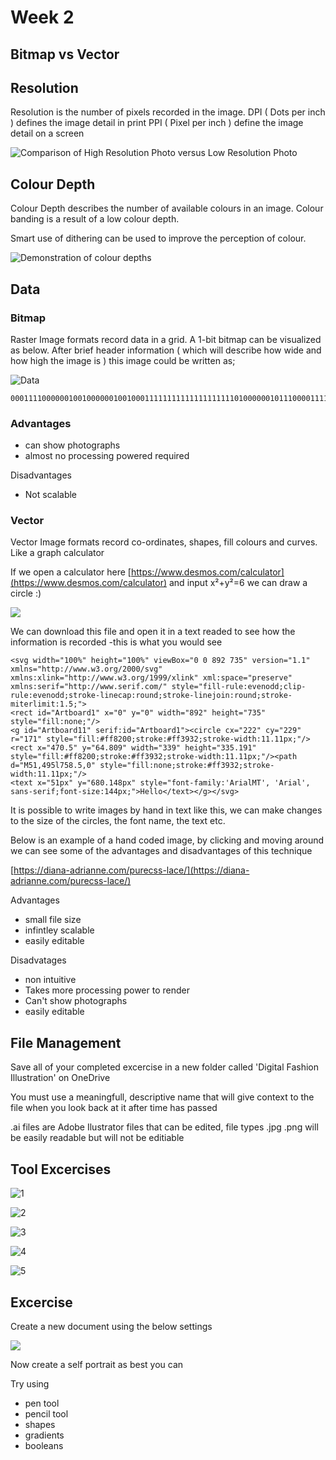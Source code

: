 # Week 2

## Bitmap vs Vector

## Resolution

Resolution is the number of pixels recorded in the image.  DPI \( Dots per inch \) defines the image detail in print PPI \( Pixel per inch \) define the image detail on a screen

![Comparison of High Resolution Photo versus Low Resolution Photo](https://ccideas.com/wp-content/uploads/2012/02/hi-low-res.jpg)

## Colour Depth

Colour Depth describes the number of available colours in an image. Colour banding is a result of a low colour depth.

Smart use of dithering can be used to improve the perception of colour.

![Demonstration of colour depths](https://upload.wikimedia.org/wikipedia/commons/9/9a/Colour_banding_example01.png)

## Data

### **Bitmap**

Raster Image formats record data in a grid. A 1-bit bitmap can be visualized as below.  After brief header information \( which will describe how wide and how high the image is \) this image could be written as;

![Data](https://qph.fs.quoracdn.net/main-qimg-94acd4eb2a7cb44c6b4b49eb7fab60f2)

```text
0001111000000100100000010010001111111111111111111101000000101110000111101000010110100001011010000101
```

### **Advantages**

* can show photographs
* almost no processing powered required

Disadvantages

* Not scalable

### **Vector** 

Vector Image formats record co-ordinates, shapes, fill colours and curves. Like a graph calculator

If we open a calculator here [https://www.desmos.com/calculator](https://www.desmos.com/calculator) and input x²+y²=6 we can draw a circle :\)

![](../../.gitbook/assets/code-vector-copy.svg)

We can download this file and open it in a text readed to see how the information is recorded -this is what you would see

```text
<svg width="100%" height="100%" viewBox="0 0 892 735" version="1.1" xmlns="http://www.w3.org/2000/svg" xmlns:xlink="http://www.w3.org/1999/xlink" xml:space="preserve" xmlns:serif="http://www.serif.com/" style="fill-rule:evenodd;clip-rule:evenodd;stroke-linecap:round;stroke-linejoin:round;stroke-miterlimit:1.5;">
<rect id="Artboard1" x="0" y="0" width="892" height="735" style="fill:none;"/>
<g id="Artboard11" serif:id="Artboard1"><circle cx="222" cy="229" r="171" style="fill:#ff8200;stroke:#ff3932;stroke-width:11.11px;"/>
<rect x="470.5" y="64.809" width="339" height="335.191" style="fill:#ff8200;stroke:#ff3932;stroke-width:11.11px;"/><path d="M51,495l758.5,0" style="fill:none;stroke:#ff3932;stroke-width:11.11px;"/>
<text x="51px" y="680.148px" style="font-family:'ArialMT', 'Arial', sans-serif;font-size:144px;">Hello</text></g></svg>
```

It is possible to write images by hand in text like this, we can make changes to the size of the circles, the font name, the text etc.

Below is an example of a hand coded image, by clicking and moving around we can see some of the advantages and disadvantages of this technique

[https://diana-adrianne.com/purecss-lace/](https://diana-adrianne.com/purecss-lace/)

Advantages

* small file size
* infintley scalable
* easily editable

Disadvatages

* non intuitive
* Takes more processing power to render
* Can't show photographs
* easily editable

## File Management

Save all of your completed excercise in a new folder called 'Digital Fashion Illustration' on OneDrive

You must use a meaningfull, descriptive name that will give context to the file when you look back at it after time has passed

.ai files are Adobe Ilustrator files that can be edited, file types .jpg .png will be easily readable but will not be editiable

## Tool Excercises

![1](../../.gitbook/assets/pen-tool_exercise7.png)

![2](../../.gitbook/assets/pen-tool_exercise8.png)

![3](../../.gitbook/assets/pen-tool_exercise9.png)

![4](../../.gitbook/assets/pen-tool_exercise10.png)

![5](../../.gitbook/assets/pen-tool_exercise11.png)

## Excercise

Create a new document using the below settings

![](../../.gitbook/assets/image%20%2811%29.png)

Now create a self portrait as best you can

Try using

* pen tool
* pencil tool
* shapes
* gradients
* booleans

